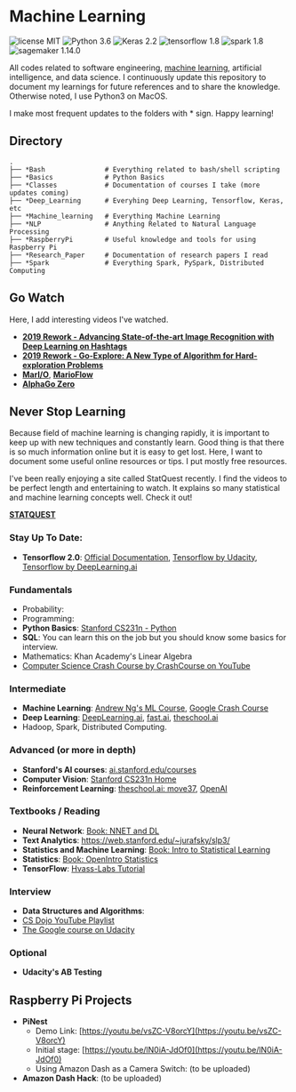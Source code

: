 # Machine Learning

![license MIT](https://img.shields.io/github/license/mashape/apistatus.svg)
![Python 3.6](https://img.shields.io/badge/python-3.6~3.7-blue.svg)
![Keras 2.2](https://img.shields.io/badge/keras-2.2-red.svg)
![tensorflow 1.8](https://img.shields.io/badge/tensorflow-1.14~2.0-orange.svg)
![spark 1.8](https://img.shields.io/badge/spark-2.1~2.3-yellow.svg)
![sagemaker 1.14.0](https://img.shields.io/badge/sagemaker-1.45.0.dev0-green.svg)


All codes related to software engineering, [machine learning](https://en.wikipedia.org/wiki/Machine_learning), artificial intelligence, and data science. I continuously update this repository to document my learnings for future references and to share the knowledge. Otherwise noted, I use Python3 on MacOS. 


I make most frequent updates to the folders with * sign. Happy learning! 


## Directory

```
.
├── *Bash               # Everything related to bash/shell scripting
├── *Basics             # Python Basics 
├── *Classes            # Documentation of courses I take (more updates coming)
├── *Deep_Learning      # Everyhing Deep Learning, Tensorflow, Keras, etc 
├── *Machine_learning   # Everything Machine Learning
├── *NLP                # Anything Related to Natural Language Processing 
├── *RaspberryPi        # Useful knowledge and tools for using Raspberry Pi
├── *Research_Paper     # Documentation of research papers I read 
├── *Spark              # Everything Spark, PySpark, Distributed Computing
```


## Go Watch 

Here, I add interesting videos I've watched. 

- [**2019 Rework - Advancing State-of-the-art Image Recognition with Deep Learning on Hashtags**](http://videos.re-work.co/videos/1332-advancing-state-of-the-art-image-recognition-with-deep-learning-on-hashtags)
- [**2019 Rework - Go-Explore: A New Type of Algorithm for Hard-exploration Problems**](http://videos.re-work.co/videos/1369-go-explore-a-new-type-of-algorithm-for-hard-exploration-problems)
- [**MarI/O**](https://www.youtube.com/watch?v=qv6UVOQ0F44&t=1s), [**MarioFlow**](https://www.youtube.com/watch?v=Ipi40cb_RsI)
- [**AlphaGo Zero**](https://www.youtube.com/watch?v=tXlM99xPQC8)


## Never Stop Learning 

Because field of machine learning is changing rapidly, it is important to keep up with new techniques and constantly learn. Good thing is that there is so much information online but it is easy to get lost. Here, I want to document some useful online resources or tips. I put mostly free resources. 

I've been really enjoying a site called StatQuest recently. I find the videos to be perfect length and entertaining to watch. It explains so many statistical and machine learning concepts well. Check it out! 

[**STATQUEST**](https://statquest.org/video-index/)


### Stay Up To Date: 

- **Tensorflow 2.0**: [Official Documentation](https://www.tensorflow.org/alpha), [Tensorflow by Udacity](https://www.udacity.com/course/intro-to-tensorflow-for-deep-learning--ud187?bsft_eid=38c5e74b-2e0e-0d60-26f8-dc6003c91c16&utm_campaign=acq_600_2019-03-06_ud187_launch_na&utm_source=blueshift&utm_medium=email&bsft_clkid=b862e378-12a2-456b-b58c-1729d49705ea&bsft_uid=8d740234-2f19-435f-80c4-9a3739b90bd3&bsft_mid=1fa5e461-21fd-417b-b921-5f7888392741), [Tensorflow by DeepLearning.ai](https://www.coursera.org/learn/introduction-tensorflow#utm_source=email&utm_medium=dl.aiGeneralListCTA&utm_campaign=TFSC1Announcement)


### Fundamentals

- Probability: 
- Programming: 
- **Python Basics**: [Stanford CS231n - Python](http://cs231n.github.io/python-numpy-tutorial/)
- **SQL**: You can learn this on the job but you should know some basics for interview. 
- Mathematics: Khan Academy's Linear Algebra 
- [Computer Science Crash Course by CrashCourse on YouTube](https://www.youtube.com/playlist?list=PL8dPuuaLjXtNlUrzyH5r6jN9ulIgZBpdo)

### Intermediate

- **Machine Learning**: [Andrew Ng's ML Course](https://www.coursera.org/learn/machine-learning), [Google Crash Course](https://developers.google.com/machine-learning/crash-course/ml-intro) 
- **Deep Learning**: [DeepLearning.ai](https://deeplearning.ai), [fast.ai](https://fast.ai), [theschool.ai](https://theschool.ai)
- Hadoop, Spark, Distributed Computing. 


### Advanced (or more in depth)

- **Stanford's AI courses**: [ai.stanford.edu/courses](http://ai.stanford.edu/courses/)
- **Computer Vision**: [Stanford CS231n Home](http://cs231n.stanford.edu)
- **Reinforcement Learning**: [theschool.ai: move37](https://www.theschool.ai/courses/move-37-course/), [OpenAI](https://gym.openai.com)


### Textbooks / Reading 

- **Neural Network**: [Book: NNET and DL](http://neuralnetworksanddeeplearning.com)
- **Text Analytics**: https://web.stanford.edu/~jurafsky/slp3/
- **Statistics and Machine Learning**: [Book: Intro to Statistical Learning](http://www-bcf.usc.edu/~gareth/ISL/)
- **Statistics**: [Book: OpenIntro Statistics](https://www.openintro.org/stat/textbook.php?stat_book=os)
- **TensorFlow**: [Hvass-Labs Tutorial](https://github.com/Hvass-Labs/TensorFlow-Tutorials)


### Interview 

- **Data Structures and Algorithms**:
 - [CS Dojo YouTube Playlist](https://goo.gl/wy3CWF) 
 - [The Google course on Udacity](https://www.udacity.com/course/data-structures-and-algorithms-in-python--ud513)


### Optional

- **Udacity's AB Testing** 

## Raspberry Pi Projects 
- **PiNest**
  - Demo Link: [https://youtu.be/vsZC-V8orcY](https://youtu.be/vsZC-V8orcY)
  - Initial stage: [https://youtu.be/lN0iA-JdOf0](https://youtu.be/lN0iA-JdOf0)
  - Using Amazon Dash as a Camera Switch: (to be uploaded)
- **Amazon Dash Hack**: (to be uploaded)
